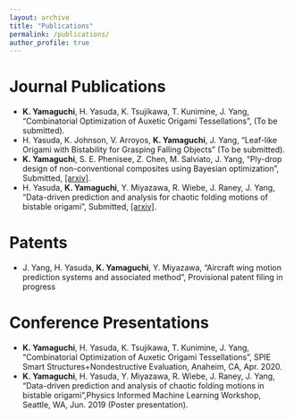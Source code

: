 ```yaml
---
layout: archive
title: "Publications"
permalink: /publications/
author_profile: true
---
```


Journal Publications
=====
* **K. Yamaguchi**, H. Yasuda, K. Tsujikawa, T. Kunimine, J. Yang, “Combinatorial Optimization of Auxetic Origami Tessellations”, (To be submitted).
* H. Yasuda, K. Johnson, V. Arroyos, **K. Yamaguchi**, J. Yang, “Leaf-like Origami with Bistability for Grasping Falling Objects” (To be submitted).
* **K. Yamaguchi**, S. E. Phenisee, Z. Chen, M. Salviato, J. Yang, “Ply-drop design of non-conventional composites using Bayesian optimization”, Submitted, [[arxiv]](https://arxiv.org/abs/2007.08757).
* H. Yasuda, **K. Yamaguchi**, Y. Miyazawa, R. Wiebe, J. Raney, J. Yang, “Data-driven prediction and analysis for chaotic folding motions of bistable origami”, Submitted, [[arxiv]](https://arxiv.org/abs/2002.12176).

Patents
=====
* J. Yang, H. Yasuda, **K. Yamaguchi**, Y. Miyazawa, “Aircraft wing motion prediction systems and associated method”, Provisional patent filing in progress

Conference Presentations
=====
* **K. Yamaguchi**, H. Yasuda, K. Tsujikawa, T. Kunimine, J. Yang, “Combinatorial Optimization of Auxetic Origami Tessellations”, SPIE Smart Structures+Nondestructive Evaluation, Anaheim, CA, Apr. 2020.
* **K. Yamaguchi**, H. Yasuda, Y. Miyazawa, R. Wiebe, J. Raney, J. Yang, “Data-driven prediction and analysis of chaotic folding motions in bistable origami”,Physics Informed Machine Learning Workshop, Seattle, WA, Jun. 2019 (Poster presentation).
